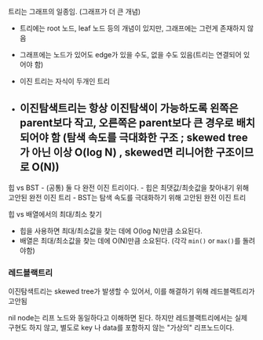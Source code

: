 
트리는 그래프의 일종임. (그래프가 더 큰 개념)
- 트리에는 root 노드, leaf 노드 등의 개념이 있지만, 그래프에는 그런게 존재하지 않음
- 그래프에는 노드가 있어도 edge가 있을 수도, 없을 수도 있음(트리는 연결되어 있어야 함)


- 이진 트리는 자식이 두개인 트리
- 이진탐색트리는 항상 이진탐색이 가능하도록 왼쪽은 parent보다 작고, 오른쪽은 parent보다 큰 경우로 배치되어야 함 (탐색 속도를 극대화한 구조 ; skewed tree가 아닌 이상 O(log N) , skewed면 리니어한 구조이므로 O(N))
	- 

힙 vs BST
	- (공통) 둘 다 완전 이진 트리이다.
	- 힙은 최댓값/최솟값을 찾아내기 위해 고안된 완전 이진 트리
	- BST는 탐색 속도를 극대화하기 위해 고안된 완전 이진 트리

힙 vs 배열에서의 최대/최소 찾기
- 힙을 사용하면 최대/최소값을 찾는 데에 O(log N)만큼 소요된다.
- 배열은 최대/최소값을 찾는 데에 O(N)만큼 소요된다. (각각 `min()` or `max()`를 돌려야함)

### 레드블랙트리
이진탐색트리는 skewed tree가 발생할 수 있어서, 이를 해결하기 위해 레드블랙트리가 고안됨

nil node는 리프 노드와 동일하다고 이해하면 된다. 하지만 레드블랙트리에서는 실제 구현도 하지 않고, 별도로 key 나 data를 포함하지 않는 "가상의" 리프노드이다.

